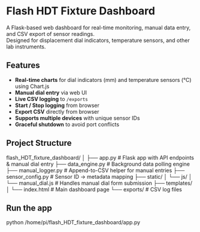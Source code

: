 # Flash HDT Fixture Dashboard

A Flask-based web dashboard for real-time monitoring, manual data entry, and CSV export of sensor readings.  
Designed for displacement dial indicators, temperature sensors, and other lab instruments.  

## Features
- **Real-time charts** for dial indicators (mm) and temperature sensors (°C) using Chart.js
- **Manual dial entry** via web UI
- **Live CSV logging** to `/exports`
- **Start / Stop logging** from browser
- **Export CSV** directly from browser
- **Supports multiple devices** with unique sensor IDs
- **Graceful shutdown** to avoid port conflicts

## Project Structure
flash_HDT_fixture_dashboard/
│
├── app.py # Flask app with API endpoints & manual dial entry
├── data_engine.py # Background data polling engine
├── manual_logger.py # Append-to-CSV helper for manual entries
├── sensor_config.py # Sensor ID → metadata mapping
├── static/
│ └── js/
│ └── manual_dial.js # Handles manual dial form submission
├── templates/
│ └── index.html # Main dashboard page
└── exports/ # CSV log files

## Run the app
python /home/pi/flash_HDT_fixture_dashboard/app.py

